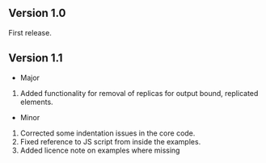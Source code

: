 ## Version 1.0

First release.

## Version 1.1

* Major
1. Added functionality for removal of replicas for output bound, replicated elements.

* Minor
1. Corrected some indentation issues in the core code.
2. Fixed reference to JS script from inside the examples.
3. Added licence note on examples where missing 
